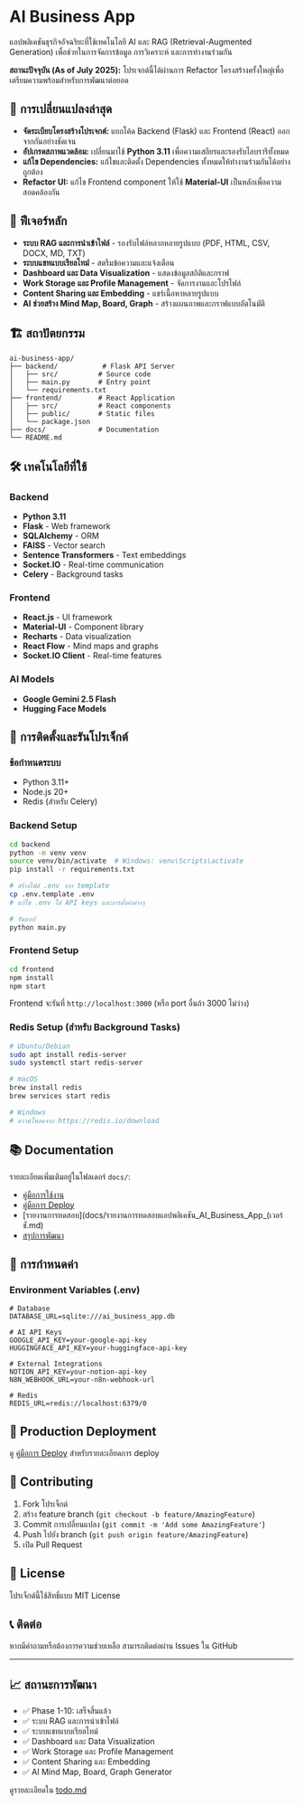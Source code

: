 # AI Business App

แอปพลิเคชันธุรกิจอัจฉริยะที่ใช้เทคโนโลยี AI และ RAG (Retrieval-Augmented Generation) เพื่อช่วยในการจัดการข้อมูล การวิเคราะห์ และการทำงานร่วมกัน

**สถานะปัจจุบัน (As of July 2025):** โปรเจกต์นี้ได้ผ่านการ Refactor โครงสร้างครั้งใหญ่เพื่อเตรียมความพร้อมสำหรับการพัฒนาต่อยอด

## 🚀 การเปลี่ยนแปลงล่าสุด

- **จัดระเบียบโครงสร้างโปรเจกต์:** แยกโค้ด Backend (Flask) และ Frontend (React) ออกจากกันอย่างชัดเจน
- **อัปเกรดสภาพแวดล้อม:** เปลี่ยนมาใช้ **Python 3.11** เพื่อความเสถียรและรองรับไลบรารีทั้งหมด
- **แก้ไข Dependencies:** แก้ไขและติดตั้ง Dependencies ทั้งหมดให้ทำงานร่วมกันได้อย่างถูกต้อง
- **Refactor UI:** แก้ไข Frontend component ให้ใช้ **Material-UI** เป็นหลักเพื่อความสอดคล้องกัน

## 🚀 ฟีเจอร์หลัก

- **ระบบ RAG และการนำเข้าไฟล์** - รองรับไฟล์หลากหลายรูปแบบ (PDF, HTML, CSV, DOCX, MD, TXT)
- **ระบบแชทแบบเรียลไทม์** - สตรีมข้อความและแจ้งเตือน
- **Dashboard และ Data Visualization** - แสดงข้อมูลสถิติและกราฟ
- **Work Storage และ Profile Management** - จัดการงานและโปรไฟล์
- **Content Sharing และ Embedding** - แชร์เนื้อหาหลายรูปแบบ
- **AI ช่วยสร้าง Mind Map, Board, Graph** - สร้างแผนภาพและกราฟแบบอัตโนมัติ

## 🏗️ สถาปัตยกรรม

```
ai-business-app/
├── backend/           # Flask API Server
│   ├── src/          # Source code
│   ├── main.py       # Entry point
│   └── requirements.txt
├── frontend/         # React Application
│   ├── src/          # React components
│   ├── public/       # Static files
│   └── package.json
├── docs/             # Documentation
└── README.md
```

## 🛠️ เทคโนโลยีที่ใช้

### Backend
- **Python 3.11**
- **Flask** - Web framework
- **SQLAlchemy** - ORM
- **FAISS** - Vector search
- **Sentence Transformers** - Text embeddings
- **Socket.IO** - Real-time communication
- **Celery** - Background tasks

### Frontend
- **React.js** - UI framework
- **Material-UI** - Component library
- **Recharts** - Data visualization
- **React Flow** - Mind maps and graphs
- **Socket.IO Client** - Real-time features

### AI Models
- **Google Gemini 2.5 Flash**
- **Hugging Face Models**

## 🚀 การติดตั้งและรันโปรเจ็กต์

### ข้อกำหนดระบบ
- Python 3.11+
- Node.js 20+
- Redis (สำหรับ Celery)

### Backend Setup

```bash
cd backend
python -m venv venv
source venv/bin/activate  # Windows: venv\Scripts\activate
pip install -r requirements.txt

# สร้างไฟล์ .env จาก template
cp .env.template .env
# แก้ไข .env ใส่ API keys และการตั้งค่าต่างๆ

# รันแอป
python main.py
```

### Frontend Setup

```bash
cd frontend
npm install
npm start
```

Frontend จะรันที่ `http://localhost:3000` (หรือ port อื่นถ้า 3000 ไม่ว่าง)

### Redis Setup (สำหรับ Background Tasks)

```bash
# Ubuntu/Debian
sudo apt install redis-server
sudo systemctl start redis-server

# macOS
brew install redis
brew services start redis

# Windows
# ดาวน์โหลดจาก https://redis.io/download
```

## 📚 Documentation

รายละเอียดเพิ่มเติมอยู่ในโฟลเดอร์ `docs/`:

- [คู่มือการใช้งาน](docs/คู่มือการใช้งาน_AI_Business_App.md)
- [คู่มือการ Deploy](docs/คู่มือการ_Deploy_AI_Business_App_2.md)
- [รายงานการทดสอบ](docs/รายงานการทดสอบแอปพลิเคชัน_AI_Business_App_(เวอร์ชั.md)
- [สรุปการพัฒนา](docs/สรุปการพัฒนา_AI_Business_App_(เวอร์ชันแก้ไข).md)

## 🔧 การกำหนดค่า

### Environment Variables (.env)

```env
# Database
DATABASE_URL=sqlite:///ai_business_app.db

# AI API Keys
GOOGLE_API_KEY=your-google-api-key
HUGGINGFACE_API_KEY=your-huggingface-api-key

# External Integrations
NOTION_API_KEY=your-notion-api-key
N8N_WEBHOOK_URL=your-n8n-webhook-url

# Redis
REDIS_URL=redis://localhost:6379/0
```

## 🚀 Production Deployment

ดู [คู่มือการ Deploy](docs/คู่มือการ_Deploy_AI_Business_App_2.md) สำหรับรายละเอียดการ deploy

## 🤝 Contributing

1. Fork โปรเจ็กต์
2. สร้าง feature branch (`git checkout -b feature/AmazingFeature`)
3. Commit การเปลี่ยนแปลง (`git commit -m 'Add some AmazingFeature'`)
4. Push ไปยัง branch (`git push origin feature/AmazingFeature`)
5. เปิด Pull Request

## 📄 License

โปรเจ็กต์นี้ใช้สิทธิ์แบบ MIT License

## 📞 ติดต่อ

หากมีคำถามหรือต้องการความช่วยเหลือ สามารถติดต่อผ่าน Issues ใน GitHub

---

## 📈 สถานะการพัฒนา

- ✅ Phase 1-10: เสร็จสิ้นแล้ว
- ✅ ระบบ RAG และการนำเข้าไฟล์
- ✅ ระบบแชทแบบเรียลไทม์
- ✅ Dashboard และ Data Visualization
- ✅ Work Storage และ Profile Management
- ✅ Content Sharing และ Embedding
- ✅ AI Mind Map, Board, Graph Generator

ดูรายละเอียดใน [todo.md](todo.md)
